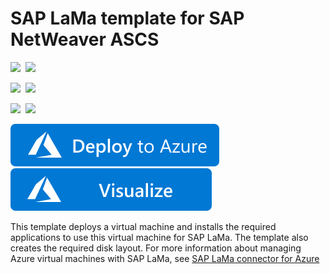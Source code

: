 # SAP LaMa template for SAP NetWeaver ASCS

<IMG SRC="https://azurequickstartsservice.blob.core.windows.net/badges/sap-lama-ascs/PublicLastTestDate.svg" />&nbsp;
<IMG SRC="https://azurequickstartsservice.blob.core.windows.net/badges/sap-lama-ascs/PublicDeployment.svg" />&nbsp;

<IMG SRC="https://azurequickstartsservice.blob.core.windows.net/badges/sap-lama-ascs/FairfaxLastTestDate.svg" />&nbsp;
<IMG SRC="https://azurequickstartsservice.blob.core.windows.net/badges/sap-lama-ascs/FairfaxDeployment.svg" />&nbsp;

<IMG SRC="https://azurequickstartsservice.blob.core.windows.net/badges/sap-lama-ascs/BestPracticeResult.svg" />&nbsp;
<IMG SRC="https://azurequickstartsservice.blob.core.windows.net/badges/sap-lama-ascs/CredScanResult.svg" />&nbsp;

<a href="https://portal.azure.com/#create/Microsoft.Template/uri/https%3A%2F%2Fraw.githubusercontent.com%2FAzure%2Fazure-quickstart-templates%2Fmaster%2Fsap-lama-ascs%2Fazuredeploy.json" target="_blank">
    <img src="https://raw.githubusercontent.com/Azure/azure-quickstart-templates/master/1-CONTRIBUTION-GUIDE/images/deploytoazure.svg?sanitize=true"/>
</a>
<a href="http://armviz.io/#/?load=https%3A%2F%2Fraw.githubusercontent.com%2FAzure%2Fazure-quickstart-templates%2Fmaster%2Fsap-lama-ascs%2Fazuredeploy.json" target="_blank">
    <img src="https://raw.githubusercontent.com/Azure/azure-quickstart-templates/master/1-CONTRIBUTION-GUIDE/images/visualizebutton.svg?sanitize=true"/>
</a>

This template deploys a virtual machine and installs the required applications to use this virtual machine for SAP LaMa. The template also creates the required disk layout. For more information about managing Azure virtual machines with SAP LaMa, see [SAP LaMa connector for Azure](https://docs.microsoft.com/azure/virtual-machines/workloads/sap/lama-installation)

